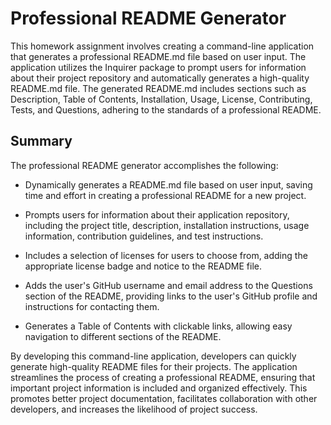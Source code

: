 # Professional README Generator

This homework assignment involves creating a command-line application that generates a professional README.md file based on user input. The application utilizes the Inquirer package to prompt users for information about their project repository and automatically generates a high-quality README.md file. The generated README.md includes sections such as Description, Table of Contents, Installation, Usage, License, Contributing, Tests, and Questions, adhering to the standards of a professional README.

## Summary

The professional README generator accomplishes the following:

- Dynamically generates a README.md file based on user input, saving time and effort in creating a professional README for a new project.

- Prompts users for information about their application repository, including the project title, description, installation instructions, usage information, contribution guidelines, and test instructions.

- Includes a selection of licenses for users to choose from, adding the appropriate license badge and notice to the README file.

- Adds the user's GitHub username and email address to the Questions section of the README, providing links to the user's GitHub profile and instructions for contacting them.

- Generates a Table of Contents with clickable links, allowing easy navigation to different sections of the README.

By developing this command-line application, developers can quickly generate high-quality README files for their projects. The application streamlines the process of creating a professional README, ensuring that important project information is included and organized effectively. This promotes better project documentation, facilitates collaboration with other developers, and increases the likelihood of project success.
